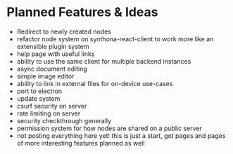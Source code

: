 # Planned Features & Ideas

- Redirect to newly created nodes
- refactor node system on synthona-react-client to work more like an extensible plugin system
- help page with useful links
- ability to use the same client for multiple backend instances
- async document editing
- simple image editor
- ability to link in external files for on-device use-cases
- port to electron
- update system
- csurf security on server
- rate limiting on server
- security checkthrough generally
- permission system for how nodes are shared on a public server
- not posting everything here yet! this is just a start, got pages and pages of more interesting features planned as well
